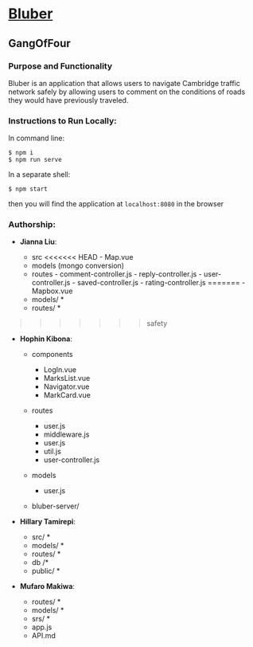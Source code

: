 # [Bluber](https://bluber.herokuapp.com/)

## GangOfFour

### Purpose and Functionality

Bluber is an application that allows users to navigate Cambridge traffic network safely by allowing users to comment on the conditions of roads they would have previously traveled.

### Instructions to Run Locally:

In command line:

```console
$ npm i
$ npm run serve
```

In a separate shell:

```console
$ npm start
```

then you will find the application at `localhost:8080` in the browser

### Authorship:

- **Jianna Liu**:

  - src
    <<<<<<< HEAD - Map.vue
  - models (mongo conversion)
  - routes - comment-controller.js - reply-controller.js - user-controller.js - saved-controller.js - rating-controller.js
    ======= - Mapbox.vue
  - models/ \*
  - routes/ \*

> > > > > > > safety

- **Hophin Kibona**:

  - components
    - LogIn.vue
    - MarksList.vue
    - Navigator.vue
    - MarkCard.vue
  - routes
    - user.js
    - middleware.js
    - user.js
    - util.js
    - user-controller.js
  - models

    - user.js

  - bluber-server/

- **Hillary Tamirepi**:

  - src/ \*
  - models/ \*
  - routes/ \*
  - db /\*
  - public/ \*

- **Mufaro Makiwa**:
  - routes/ \*
  - models/ \*
  - srs/ \*
  - app.js
  - API.md
